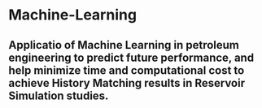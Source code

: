 # Machine-Learning
 
## Applicatio of Machine Learning in petroleum engineering to predict future performance, and help minimize time and computational cost to achieve History Matching results in Reservoir Simulation studies.
